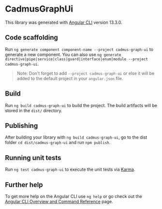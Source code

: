# CadmusGraphUi

This library was generated with [Angular CLI](https://github.com/angular/angular-cli) version 13.3.0.

## Code scaffolding

Run `ng generate component component-name --project cadmus-graph-ui` to generate a new component. You can also use `ng generate directive|pipe|service|class|guard|interface|enum|module --project cadmus-graph-ui`.
> Note: Don't forget to add `--project cadmus-graph-ui` or else it will be added to the default project in your `angular.json` file. 

## Build

Run `ng build cadmus-graph-ui` to build the project. The build artifacts will be stored in the `dist/` directory.

## Publishing

After building your library with `ng build cadmus-graph-ui`, go to the dist folder `cd dist/cadmus-graph-ui` and run `npm publish`.

## Running unit tests

Run `ng test cadmus-graph-ui` to execute the unit tests via [Karma](https://karma-runner.github.io).

## Further help

To get more help on the Angular CLI use `ng help` or go check out the [Angular CLI Overview and Command Reference](https://angular.io/cli) page.
